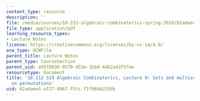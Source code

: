 ```yaml
---
content_type: resource
description: ''
file: /media/courses/18-212-algebraic-combinatorics-spring-2019/82adaee5af270067f5fcf1f96bb2510b_MIT18_212S19_lec9.pdf
file_type: application/pdf
learning_resource_types:
- Lecture Notes
license: https://creativecommons.org/licenses/by-nc-sa/4.0/
ocw_type: OCWFile
parent_title: Lecture Notes
parent_type: CourseSection
parent_uid: a95f0836-9570-d53e-1bbd-4d62a43f57ae
resourcetype: Document
title: '18.212 S19 Algebraic Combinatorics, Lecture 9: Sets and multisets. Statistics
  on permutations'
uid: 82adaee5-af27-0067-f5fc-f1f96bb2510b
---
```

